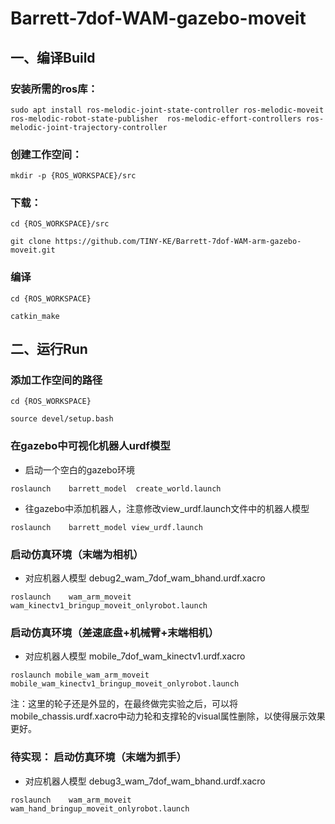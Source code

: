 # Barrett-7dof-WAM-gazebo-moveit

## 一、编译Build

### 安装所需的ros库：
```
sudo apt install ros-melodic-joint-state-controller ros-melodic-moveit  ros-melodic-robot-state-publisher  ros-melodic-effort-controllers ros-melodic-joint-trajectory-controller
```

### 创建工作空间：
```mkdir -p {ROS_WORKSPACE}/src```

### 下载：
```cd {ROS_WORKSPACE}/src```

```git clone https://github.com/TINY-KE/Barrett-7dof-WAM-arm-gazebo-moveit.git```

### 编译
```
cd {ROS_WORKSPACE}

catkin_make
```


## 二、运行Run
### 添加工作空间的路径

``` cd {ROS_WORKSPACE} ```

```source devel/setup.bash ```

### 在gazebo中可视化机器人urdf模型
+ 启动一个空白的gazebo环境

```roslaunch    barrett_model  create_world.launch  ```

+ 往gazebo中添加机器人，注意修改view_urdf.launch文件中的机器人模型

```roslaunch    barrett_model view_urdf.launch  ```


### 启动仿真环境（末端为相机）

+ 对应机器人模型 debug2_wam_7dof_wam_bhand.urdf.xacro

```roslaunch    wam_arm_moveit    wam_kinectv1_bringup_moveit_onlyrobot.launch ```

### 启动仿真环境（差速底盘+机械臂+末端相机）

+ 对应机器人模型 mobile_7dof_wam_kinectv1.urdf.xacro

 ```roslaunch mobile_wam_arm_moveit mobile_wam_kinectv1_bringup_moveit_onlyrobot.launch ```

 注：这里的轮子还是外显的，在最终做完实验之后，可以将mobile_chassis.urdf.xacro中动力轮和支撑轮的visual属性删除，以使得展示效果更好。


### 待实现： 启动仿真环境（末端为抓手）
+ 对应机器人模型 debug3_wam_7dof_wam_bhand.urdf.xacro

```roslaunch    wam_arm_moveit    wam_hand_bringup_moveit_onlyrobot.launch ```

